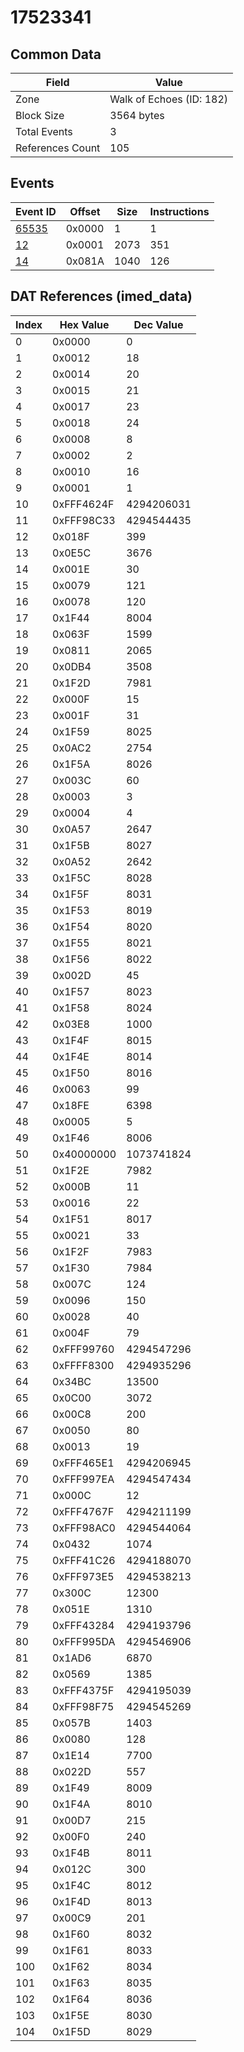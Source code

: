 # 17523341

## Common Data

| Field            | Value                    |
|------------------|--------------------------|
| Zone             | Walk of Echoes (ID: 182) |
| Block Size       | 3564 bytes               |
| Total Events     | 3                        |
| References Count | 105                      |

## Events

| Event ID            | Offset   |   Size |   Instructions |
|---------------------|----------|--------|----------------|
| [65535](./65535.md) | 0x0000   |      1 |              1 |
| [12](./12.md)       | 0x0001   |   2073 |            351 |
| [14](./14.md)       | 0x081A   |   1040 |            126 |

## DAT References (imed_data)

|   Index | Hex Value   |   Dec Value |
|---------|-------------|-------------|
|       0 | 0x0000      |           0 |
|       1 | 0x0012      |          18 |
|       2 | 0x0014      |          20 |
|       3 | 0x0015      |          21 |
|       4 | 0x0017      |          23 |
|       5 | 0x0018      |          24 |
|       6 | 0x0008      |           8 |
|       7 | 0x0002      |           2 |
|       8 | 0x0010      |          16 |
|       9 | 0x0001      |           1 |
|      10 | 0xFFF4624F  |  4294206031 |
|      11 | 0xFFF98C33  |  4294544435 |
|      12 | 0x018F      |         399 |
|      13 | 0x0E5C      |        3676 |
|      14 | 0x001E      |          30 |
|      15 | 0x0079      |         121 |
|      16 | 0x0078      |         120 |
|      17 | 0x1F44      |        8004 |
|      18 | 0x063F      |        1599 |
|      19 | 0x0811      |        2065 |
|      20 | 0x0DB4      |        3508 |
|      21 | 0x1F2D      |        7981 |
|      22 | 0x000F      |          15 |
|      23 | 0x001F      |          31 |
|      24 | 0x1F59      |        8025 |
|      25 | 0x0AC2      |        2754 |
|      26 | 0x1F5A      |        8026 |
|      27 | 0x003C      |          60 |
|      28 | 0x0003      |           3 |
|      29 | 0x0004      |           4 |
|      30 | 0x0A57      |        2647 |
|      31 | 0x1F5B      |        8027 |
|      32 | 0x0A52      |        2642 |
|      33 | 0x1F5C      |        8028 |
|      34 | 0x1F5F      |        8031 |
|      35 | 0x1F53      |        8019 |
|      36 | 0x1F54      |        8020 |
|      37 | 0x1F55      |        8021 |
|      38 | 0x1F56      |        8022 |
|      39 | 0x002D      |          45 |
|      40 | 0x1F57      |        8023 |
|      41 | 0x1F58      |        8024 |
|      42 | 0x03E8      |        1000 |
|      43 | 0x1F4F      |        8015 |
|      44 | 0x1F4E      |        8014 |
|      45 | 0x1F50      |        8016 |
|      46 | 0x0063      |          99 |
|      47 | 0x18FE      |        6398 |
|      48 | 0x0005      |           5 |
|      49 | 0x1F46      |        8006 |
|      50 | 0x40000000  |  1073741824 |
|      51 | 0x1F2E      |        7982 |
|      52 | 0x000B      |          11 |
|      53 | 0x0016      |          22 |
|      54 | 0x1F51      |        8017 |
|      55 | 0x0021      |          33 |
|      56 | 0x1F2F      |        7983 |
|      57 | 0x1F30      |        7984 |
|      58 | 0x007C      |         124 |
|      59 | 0x0096      |         150 |
|      60 | 0x0028      |          40 |
|      61 | 0x004F      |          79 |
|      62 | 0xFFF99760  |  4294547296 |
|      63 | 0xFFFF8300  |  4294935296 |
|      64 | 0x34BC      |       13500 |
|      65 | 0x0C00      |        3072 |
|      66 | 0x00C8      |         200 |
|      67 | 0x0050      |          80 |
|      68 | 0x0013      |          19 |
|      69 | 0xFFF465E1  |  4294206945 |
|      70 | 0xFFF997EA  |  4294547434 |
|      71 | 0x000C      |          12 |
|      72 | 0xFFF4767F  |  4294211199 |
|      73 | 0xFFF98AC0  |  4294544064 |
|      74 | 0x0432      |        1074 |
|      75 | 0xFFF41C26  |  4294188070 |
|      76 | 0xFFF973E5  |  4294538213 |
|      77 | 0x300C      |       12300 |
|      78 | 0x051E      |        1310 |
|      79 | 0xFFF43284  |  4294193796 |
|      80 | 0xFFF995DA  |  4294546906 |
|      81 | 0x1AD6      |        6870 |
|      82 | 0x0569      |        1385 |
|      83 | 0xFFF4375F  |  4294195039 |
|      84 | 0xFFF98F75  |  4294545269 |
|      85 | 0x057B      |        1403 |
|      86 | 0x0080      |         128 |
|      87 | 0x1E14      |        7700 |
|      88 | 0x022D      |         557 |
|      89 | 0x1F49      |        8009 |
|      90 | 0x1F4A      |        8010 |
|      91 | 0x00D7      |         215 |
|      92 | 0x00F0      |         240 |
|      93 | 0x1F4B      |        8011 |
|      94 | 0x012C      |         300 |
|      95 | 0x1F4C      |        8012 |
|      96 | 0x1F4D      |        8013 |
|      97 | 0x00C9      |         201 |
|      98 | 0x1F60      |        8032 |
|      99 | 0x1F61      |        8033 |
|     100 | 0x1F62      |        8034 |
|     101 | 0x1F63      |        8035 |
|     102 | 0x1F64      |        8036 |
|     103 | 0x1F5E      |        8030 |
|     104 | 0x1F5D      |        8029 |
